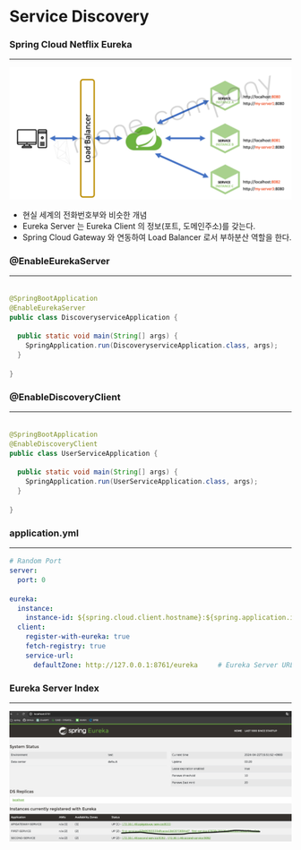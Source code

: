 # Service Discovery

### Spring Cloud Netflix Eureka

***
![SpringCloud-Netflix-Eureka.png](img/section1/SpringCloud-Netflix-Eureka.png)

- 현실 세계의 전화번호부와 비슷한 개념
- Eureka Server 는 Eureka Client 의 정보(포트, 도메인주소)를 갖는다.
- Spring Cloud Gateway 와 연동하여 Load Balancer 로서 부하분산 역할을 한다.

### @EnableEurekaServer

***

```java

@SpringBootApplication
@EnableEurekaServer
public class DiscoveryserviceApplication {

  public static void main(String[] args) {
    SpringApplication.run(DiscoveryserviceApplication.class, args);
  }

}

```

### @EnableDiscoveryClient

***

```java

@SpringBootApplication
@EnableDiscoveryClient
public class UserServiceApplication {

  public static void main(String[] args) {
    SpringApplication.run(UserServiceApplication.class, args);
  }

}

```

### application.yml

***

```yaml
# Random Port
server:
  port: 0

eureka:
  instance:
    instance-id: ${spring.cloud.client.hostname}:${spring.application.instance_id:${random.value}}  # Eureka Server에 등록된 Instance 구분을 위해 instance-id 재정의
  client:
    register-with-eureka: true
    fetch-registry: true
    service-url:
      defaultZone: http://127.0.0.1:8761/eureka     # Eureka Server URL
```

### Eureka Server Index

***
![Eureka-Server-Index.png](img/section1/Eureka-Server-Index.png)

